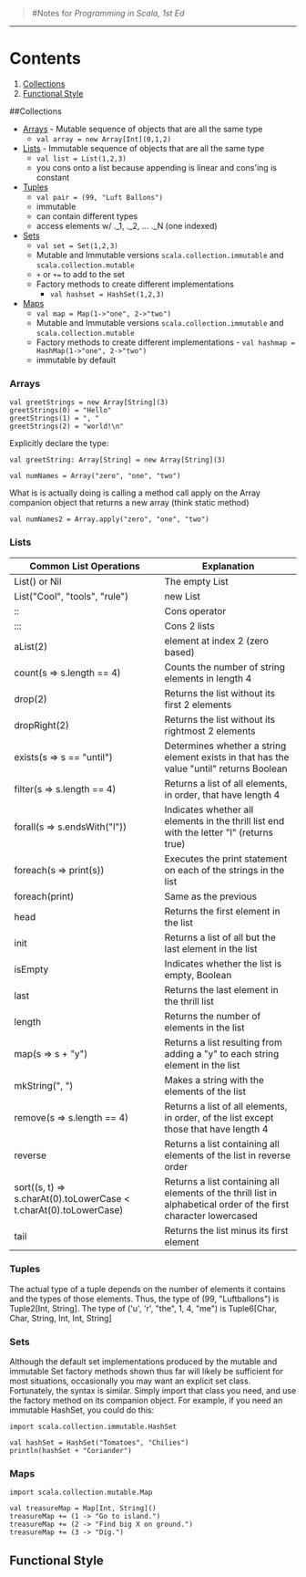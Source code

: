 >#Notes for *Programming in Scala, 1st Ed*
***

# Contents
1. [Collections](#collections)
2. [Functional Style](#fp)

##Collections <a id="collections"></a>
  * [Arrays](#arrays") - Mutable sequence of objects that are all the same type
    * `val array = new Array[Int](0,1,2)` 
  * [Lists](#lists) - Immutable sequence of objects that are all the same type
    * `val list = List(1,2,3)`
    * you cons onto a list because appending is linear and cons'ing is constant
  * [Tuples](#tuples)
    * `val pair = (99, "Luft Ballons")`
    * immutable
    * can contain different types
    * access elements w/ ._1, ._2, ... ._N (one indexed)
  * [Sets](#sets)
    * `val set = Set(1,2,3)`
    * Mutable and Immutable versions `scala.collection.immutable` and `scala.collection.mutable`
    * `+` or `+=` to add to the set
    * Factory methods to create different implementations
        - `val hashset = HashSet(1,2,3)`
  * [Maps](#maps)
    * `val map = Map(1->"one", 2->"two")`
    * Mutable and Immutable versions `scala.collection.immutable` and `scala.collection.mutable`
    * Factory methods to create different implementations
            - `val hashmap = HashMap(1->"one", 2->"two")`
    * immutable by default


### Arrays <a id="arrays"></a>

    val greetStrings = new Array[String](3)
    greetStrings(0) = "Hello"
    greetStrings(1) = ", "
    greetStrings(2) = "world!\n"
   
Explicitly declare the type: 

    val greetString: Array[String] = new Array[String](3)
   
    val numNames = Array("zero", "one", "two")
    
What is is actually doing is calling a method call apply on the Array companion object that returns a new array (think static method)

    val numNames2 = Array.apply("zero", "one", "two")
     
     
### Lists <a id="lists"></a>   
| Common List Operations                                           | Explanation                          |
| -----------------------------------------------------------------| ------------------------------------ |
| List() or Nil	                                                   | The empty List
| List("Cool", "tools", "rule")                                    | new List |
| ::	                                                           | Cons operator |
| :::	                                                           | Cons 2 lists |
| aList(2)	                                                       | element at index 2 (zero based) |
| count(s => s.length == 4)                                        | Counts the number of string elements in length 4 |
| drop(2)	                                                       | Returns the list without its first 2 elements |
| dropRight(2)	                                                   | Returns the list without its rightmost 2 elements |
| exists(s => s == "until")	                                       | Determines whether a string element exists in that has the value "until" returns Boolean |
| filter(s => s.length == 4)	                                   | Returns a list of all elements, in order,  that have length 4 |
| forall(s => s.endsWith("l"))           	                       | Indicates whether all elements in the thrill list end with the letter "l" (returns true) |
| foreach(s => print(s))	                                       | Executes the print statement on each of the strings in the list |
| foreach(print)	                                               | Same as the previous |
| head	                                                           | Returns the first element in the list |
| init	                                                           | Returns a list of all but the last element in the list |
| isEmpty	                                                       | Indicates whether the list is empty, Boolean |
| last	                                                           | Returns the last element in the thrill list |
| length	                                                       | Returns the number of elements in the list |
| map(s => s + "y")	                                               | Returns a list resulting from adding a "y" to each string element in the list |
| mkString(", ")	                                               | Makes a string with the elements of the list |
| remove(s => s.length == 4)	                                   | Returns a list of all elements, in order, of the list except those that have length 4 |
| reverse	                                                       | Returns a list containing all elements of the list in reverse order |
| sort((s, t) => s.charAt(0).toLowerCase < t.charAt(0).toLowerCase)| Returns a list containing all elements of the thrill list in alphabetical order of the first character lowercased |
| tail	                                                           | Returns the list minus its first element |


### Tuples <a id="tuples"></a>

The actual type of a tuple depends on the number of elements it contains and the types of those elements. Thus, the type of (99, "Luftballons") 
is Tuple2\[Int, String]. The type of ('u', 'r', "the", 1, 4, "me") is Tuple6\[Char, Char, String, Int, Int, String]

### Sets <a id="sets"></a>

Although the default set implementations produced by the mutable and immutable Set factory methods shown thus far will 
likely be sufficient for most situations, occasionally you may want an explicit set class. Fortunately, the syntax is 
similar. Simply import that class you need, and use the factory method on its companion object. For example, if you 
need an immutable HashSet, you could do this:

    import scala.collection.immutable.HashSet
  
    val hashSet = HashSet("Tomatoes", "Chilies")
    println(hashSet + "Coriander")

### Maps <a id="maps"></a>

    import scala.collection.mutable.Map
  
    val treasureMap = Map[Int, String]()
    treasureMap += (1 -> "Go to island.")
    treasureMap += (2 -> "Find big X on ground.")
    treasureMap += (3 -> "Dig.")

## Functional Style <a id="fp"></a>
